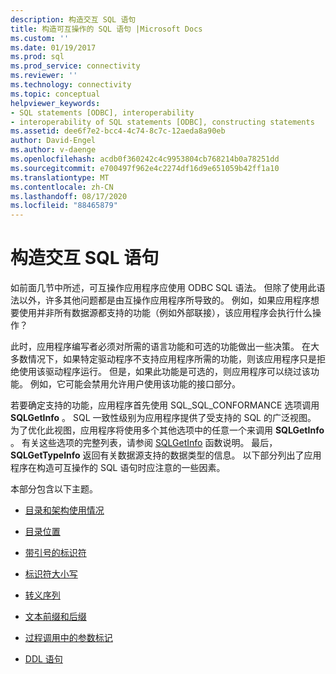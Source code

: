 ```yaml
---
description: 构造交互 SQL 语句
title: 构造可互操作的 SQL 语句 |Microsoft Docs
ms.custom: ''
ms.date: 01/19/2017
ms.prod: sql
ms.prod_service: connectivity
ms.reviewer: ''
ms.technology: connectivity
ms.topic: conceptual
helpviewer_keywords:
- SQL statements [ODBC], interoperability
- interoperability of SQL statements [ODBC], constructing statements
ms.assetid: dee6f7e2-bcc4-4c74-8c7c-12aeda8a90eb
author: David-Engel
ms.author: v-daenge
ms.openlocfilehash: acdb0f360242c4c9953804cb768214b0a78251dd
ms.sourcegitcommit: e700497f962e4c2274df16d9e651059b42ff1a10
ms.translationtype: MT
ms.contentlocale: zh-CN
ms.lasthandoff: 08/17/2020
ms.locfileid: "88465879"
---
```

# <a name="constructing-interoperable-sql-statements"></a>构造交互 SQL 语句
如前面几节中所述，可互操作应用程序应使用 ODBC SQL 语法。 但除了使用此语法以外，许多其他问题都是由互操作应用程序所导致的。 例如，如果应用程序想要使用并非所有数据源都支持的功能（例如外部联接），该应用程序会执行什么操作？  
  
 此时，应用程序编写者必须对所需的语言功能和可选的功能做出一些决策。 在大多数情况下，如果特定驱动程序不支持应用程序所需的功能，则该应用程序只是拒绝使用该驱动程序运行。 但是，如果此功能是可选的，则应用程序可以绕过该功能。 例如，它可能会禁用允许用户使用该功能的接口部分。  
  
 若要确定支持的功能，应用程序首先使用 SQL_SQL_CONFORMANCE 选项调用 **SQLGetInfo** 。 SQL 一致性级别为应用程序提供了受支持的 SQL 的广泛视图。 为了优化此视图，应用程序将使用多个其他选项中的任意一个来调用 **SQLGetInfo** 。 有关这些选项的完整列表，请参阅 [SQLGetInfo](../../../odbc/reference/syntax/sqlgetinfo-function.md) 函数说明。 最后， **SQLGetTypeInfo** 返回有关数据源支持的数据类型的信息。 以下部分列出了应用程序在构造可互操作的 SQL 语句时应注意的一些因素。  
  
 本部分包含以下主题。  
  
-   [目录和架构使用情况](../../../odbc/reference/develop-app/catalog-and-schema-usage.md)  
  
-   [目录位置](../../../odbc/reference/develop-app/catalog-position.md)  
  
-   [带引号的标识符](../../../odbc/reference/develop-app/quoted-identifiers.md)  
  
-   [标识符大小写](../../../odbc/reference/develop-app/identifier-case.md)  
  
-   [转义序列](../../../odbc/reference/develop-app/escape-sequences.md)  
  
-   [文本前缀和后缀](../../../odbc/reference/develop-app/literal-prefixes-and-suffixes.md)  
  
-   [过程调用中的参数标记](../../../odbc/reference/develop-app/parameter-markers-in-procedure-calls.md)  
  
-   [DDL 语句](../../../odbc/reference/develop-app/ddl-statements.md)
